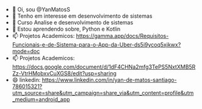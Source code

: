 - 👋 Oi, sou @YanMatosS
- 👀 Tenho em interesse em desenvolvimento de sistemas
- 🌱 Curso Analise e desenvolvimento de sistemas
- 💞️ Estou aprendendo sobre, Python e Kotlin
- 📫 Projetos Academicos: https://gamma.app/docs/Requisitos-Funcionais-e-de-Sistema-para-o-App-da-Uber-ds5i9ycoq5xjkwx?mode=doc
- 📫 Projetos Academicos: https://docs.google.com/document/d/1dF4CHNa2mfg3TePS5NxtXMB5RZz-VtrHMobxvCuXGS8/edit?usp=sharing
- 😄 linkedin: https://www.linkedin.com/in/yan-de-matos-santiago-786015321?utm_source=share&utm_campaign=share_via&utm_content=profile&utm_medium=android_app

